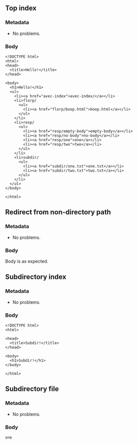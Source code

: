 ## Top index

### Metadata

* No problems.

### Body

```
<!DOCTYPE html>
<html>
<head>
  <title>Hello!</title>
</head>

<body>
  <h1>Hello!</h1>
  <ul>
    <li><a href="avec-index">avec-index/</a></li>
    <li>florp/
      <ul>
        <li><a href="florp/boop.html">boop.html</a></li>
      </ul>
    </li>
    <li>resp/
      <ul>
        <li><a href="resp/empty-body">empty-body</a></li>
        <li><a href="resp/no-body">no-body</a></li>
        <li><a href="resp/one">one</a></li>
        <li><a href="resp/two">two</a></li>
      </ul>
    </li>
    <li>subdir/
      <ul>
        <li><a href="subdir/one.txt">one.txt</a></li>
        <li><a href="subdir/two.txt">two.txt</a></li>
      </ul>
    </li>
  </ul>
</body>

</html>
```

## Redirect from non-directory path

### Metadata

* No problems.

### Body

Body is as expected.

## Subdirectory index

### Metadata

* No problems.

### Body

```
<!DOCTYPE html>
<html>

<head>
  <title>Subdir!</title>
</head>

<body>
  <h1>Subdir!</h1>
</body>

</html>
```

## Subdirectory file

### Metadata

* No problems.

### Body

```
one
```
